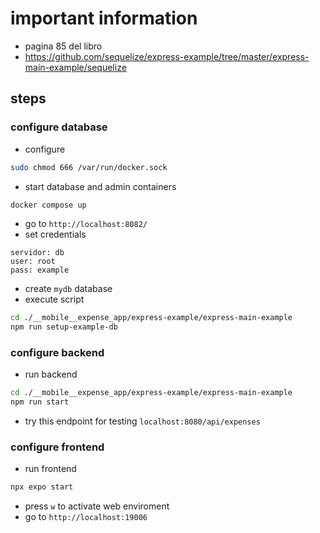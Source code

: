 # important information
- pagina 85 del libro
- https://github.com/sequelize/express-example/tree/master/express-main-example/sequelize

## steps
### configure database
- configure
```bash
sudo chmod 666 /var/run/docker.sock
```
- start database and admin containers
```bash
docker compose up
```
- go to `http://localhost:8082/`
- set credentials
```
servidor: db
user: root
pass: example
```
- create `mydb` database
- execute script
```bash
cd ./__mobile__expense_app/express-example/express-main-example
npm run setup-example-db
```
### configure backend
- run backend
```bash
cd ./__mobile__expense_app/express-example/express-main-example
npm run start
```
- try this endpoint for testing `localhost:8080/api/expenses`
### configure frontend
- run frontend
```bash
npx expo start
```
- press `w` to activate web enviroment
- go to `http://localhost:19006`

